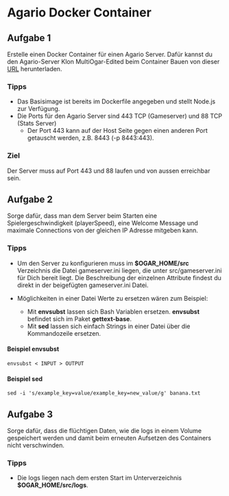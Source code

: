 # Agario Docker Container
## Aufgabe 1
Erstelle einen Docker Container für einen Agario Server. Dafür kannst du den Agario-Server Klon MultiOgar-Edited beim Container Bauen von dieser [URL][MultiOgar Download] herunterladen.

### Tipps
* Das Basisimage ist bereits im Dockerfile angegeben und stellt Node.js zur Verfügung.
* Die Ports für den Agario Server sind 443 TCP (Gameserver) und 88 TCP (Stats Server)
	* Der Port 443 kann auf der Host Seite gegen einen anderen Port getauscht werden, z.B. 8443 (-p 8443:443).

### Ziel
Der Server muss auf Port 443 und 88 laufen und von aussen erreichbar sein.

## Aufgabe 2
Sorge dafür, dass man dem Server beim Starten eine Spielergeschwindigkeit (playerSpeed), eine Welcome Message und maximale Connections von der gleichen IP Adresse mitgeben kann.

### Tipps
- Um den Server zu konfigurieren muss im **$OGAR_HOME/src** Verzeichnis die Datei gameserver.ini liegen, die unter src/gameserver.ini für Dich bereit liegt. Die Beschreibung der einzelnen Attribute findest du direkt in der beigefügten gameserver.ini Datei.

- Möglichkeiten in einer Datei Werte zu ersetzen wären zum Beispiel:
	- Mit **envsubst** lassen sich Bash Variablen ersetzen. **envsubst** befindet sich im Paket **gettext-base**.
	- Mit **sed** lassen sich einfach Strings in einer Datei über die Kommandozeile ersetzen.

#### Beispiel envsubst
``` shell
envsubst < INPUT > OUTPUT
```

#### Beispiel sed
``` shell
sed -i 's/example_key=value/example_key=new_value/g' banana.txt
```

## Aufgabe 3
Sorge dafür, dass die flüchtigen Daten, wie die logs in einem Volume gespeichert werden und damit beim erneuten Aufsetzen des Containers nicht verschwinden.

### Tipps
- Die logs liegen nach dem ersten Start im Unterverzeichnis **$OGAR_HOME/src/logs**.

[MultiOgar Download]: https://github.com/Megabyte918/MultiOgar-Edited/archive/master.zip 